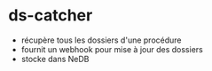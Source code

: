 # ds-catcher

- récupère tous les dossiers d'une procédure
- fournit un webhook pour mise à jour des dossiers
- stocke dans NeDB
